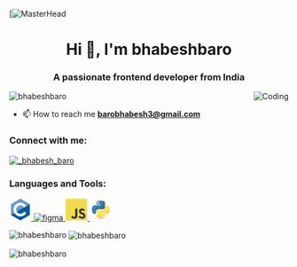 
[![MasterHead](https://developers.giphy.com/branch/master/static/api-512d36c09662682717108a38bbb5c57d.gif)
<h1 align="center">Hi 👋, I'm bhabeshbaro</h1>
<h3 align="center">A passionate frontend developer from India</h3>
<img align="right" alt="Coding" widht="400" src=https://miro.medium.com/max/1360/1*IRGHmiGsa16stedQvIaZfw.gif

<p align="left"> <img src="https://komarev.com/ghpvc/?username=bhabeshbaro&label=Profile%20views&color=0e75b6&style=flat" alt="bhabeshbaro" /> </p>

- 📫 How to reach me **barobhabesh3@gmail.com**

<h3 align="left">Connect with me:</h3>
<p align="left">
<a href="https://instagram.com/_bhabesh_baro" target="blank"><img align="center" src="https://raw.githubusercontent.com/rahuldkjain/github-profile-readme-generator/master/src/images/icons/Social/instagram.svg" alt="_bhabesh_baro" height="30" width="40" /></a>
</p>

<h3 align="left">Languages and Tools:</h3>
<p align="left"> <a href="https://www.cprogramming.com/" target="_blank" rel="noreferrer"> <img src="https://raw.githubusercontent.com/devicons/devicon/master/icons/c/c-original.svg" alt="c" width="40" height="40"/> </a> <a href="https://www.figma.com/" target="_blank" rel="noreferrer"> <img src="https://www.vectorlogo.zone/logos/figma/figma-icon.svg" alt="figma" width="40" height="40"/> </a> <a href="https://developer.mozilla.org/en-US/docs/Web/JavaScript" target="_blank" rel="noreferrer"> <img src="https://raw.githubusercontent.com/devicons/devicon/master/icons/javascript/javascript-original.svg" alt="javascript" width="40" height="40"/> </a> <a href="https://www.python.org" target="_blank" rel="noreferrer"> <img src="https://raw.githubusercontent.com/devicons/devicon/master/icons/python/python-original.svg" alt="python" width="40" height="40"/> </a> </p>

<p><img align="left" src="https://github-readme-stats.vercel.app/api/top-langs?username=bhabeshbaro&show_icons=true&locale=en&layout=compact" alt="bhabeshbaro" /></p>

<p>&nbsp;<img align="center" src="https://github-readme-stats.vercel.app/api?username=bhabeshbaro&show_icons=true&locale=en" alt="bhabeshbaro" /></p>

<p><img align="center" src="https://github-readme-streak-stats.herokuapp.com/?user=bhabeshbaro&" alt="bhabeshbaro" /></p>
